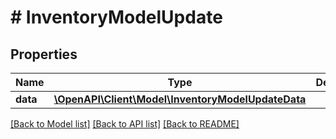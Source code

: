 # # InventoryModelUpdate

## Properties

Name | Type | Description | Notes
------------ | ------------- | ------------- | -------------
**data** | [**\OpenAPI\Client\Model\InventoryModelUpdateData**](InventoryModelUpdateData.md) |  |

[[Back to Model list]](../../README.md#models) [[Back to API list]](../../README.md#endpoints) [[Back to README]](../../README.md)
